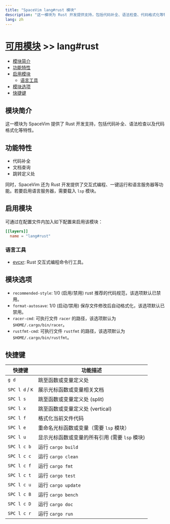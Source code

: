 ```yaml
---
title: "SpaceVim lang#rust 模块"
description: "这一模块为 Rust 开发提供支持，包括代码补全、语法检查、代码格式化等特性。"
lang: zh
---
```


# [可用模块](../../) >> lang#rust

<!-- vim-markdown-toc GFM -->

- [模块简介](#模块简介)
- [功能特性](#功能特性)
- [启用模块](#启用模块)
  - [语言工具](#语言工具)
- [模块选项](#模块选项)
- [快捷键](#快捷键)

<!-- vim-markdown-toc -->

## 模块简介

这一模块为 SpaceVim 提供了 Rust 开发支持，包括代码补全、语法检查以及代码格式化等特性。

## 功能特性

- 代码补全
- 文档查询
- 跳转定义处

同时，SpaceVim 还为 Rust 开发提供了交互式编程、一键运行和语言服务器等功能。若要启用语言服务器，需要载入 `lsp` 模块。

## 启用模块

可通过在配置文件内加入如下配置来启用该模块：

```toml
[[layers]]
  name = "lang#rust"
```

### 语言工具

- [evcxr](https://github.com/google/evcxr): Rust 交互式编程命令行工具。

## 模块选项

- `recommended-style`: 1/0 (启用/禁用) rust 推荐的代码规范，该选项默认已禁用。
- `format-autosave`: 1/0 (启动/禁用) 保存文件修改后自动格式化，该选项默认已禁用。
- `racer-cmd`: 可执行文件 `racer` 的路径，该选项默认为 `$HOME/.cargo/bin/racer`。
- `rustfmt-cmd`: 可执行文件 `rustfmt` 的路径，该选项默认为 `$HOME/.cargo/bin/rustfmt`。

## 快捷键

| 快捷键          | 功能描述                                       |
| --------------- | ---------------------------------------------- |
| `g d`           | 跳至函数或变量定义处                           |
| `SPC l d` / `K` | 展示光标函数或变量相关文档                     |
| `SPC l s`       | 跳至函数或变量定义处 (split)                   |
| `SPC l x`       | 跳至函数或变量定义处 (vertical)                |
| `SPC l f`       | 格式化当前文件代码                             |
| `SPC l e`       | 重命名光标函数或变量（需要 `lsp` 模块）        |
| `SPC l u`       | 显示光标函数或变量的所有引用 (需要 `lsp` 模块) |
| `SPC l c b`     | 运行 `cargo build`                             |
| `SPC l c c`     | 运行 `cargo clean`                             |
| `SPC l c f`     | 运行 `cargo fmt`                               |
| `SPC l c t`     | 运行 `cargo test`                              |
| `SPC l c u`     | 运行 `cargo update`                            |
| `SPC l c B`     | 运行 `cargo bench`                             |
| `SPC l c D`     | 运行 `cargo doc`                               |
| `SPC l c r`     | 运行 `cargo run`                               |

